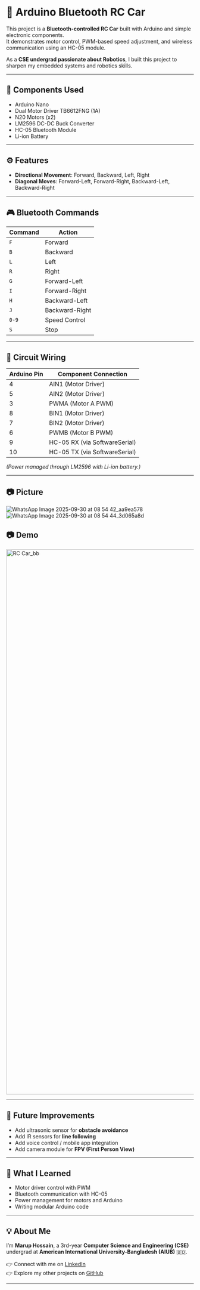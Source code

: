 # 🚗 Arduino Bluetooth RC Car

This project is a **Bluetooth-controlled RC Car** built with Arduino and simple electronic components.  
It demonstrates motor control, PWM-based speed adjustment, and wireless communication using an HC-05 module.  

As a **CSE undergrad passionate about Robotics**, I built this project to sharpen my embedded systems and robotics skills.  

---

## 🔧 Components Used
- Arduino Nano  
- Dual Motor Driver TB6612FNG (1A)  
- N20 Motors (x2)  
- LM2596 DC-DC Buck Converter  
- HC-05 Bluetooth Module  
- Li-ion Battery  

---

## ⚙️ Features
- **Directional Movement**: Forward, Backward, Left, Right  
- **Diagonal Moves**: Forward-Left, Forward-Right, Backward-Left, Backward-Right  

---

## 🎮 Bluetooth Commands
| Command | Action |
|---------|--------|
| `F` | Forward |
| `B` | Backward |
| `L` | Left |
| `R` | Right |
| `G` | Forward-Left |
| `I` | Forward-Right |
| `H` | Backward-Left |
| `J` | Backward-Right |
| `0-9` | Speed Control |
| `S` | Stop |

---

## 📝 Circuit Wiring
| Arduino Pin | Component Connection |
|-------------|----------------------|
| 4 | AIN1 (Motor Driver) |
| 5 | AIN2 (Motor Driver) |
| 3 | PWMA (Motor A PWM) |
| 8 | BIN1 (Motor Driver) |
| 7 | BIN2 (Motor Driver) |
| 6 | PWMB (Motor B PWM) |
| 9 | HC-05 RX (via SoftwareSerial) |
| 10 | HC-05 TX (via SoftwareSerial) |

*(Power managed through LM2596 with Li-ion battery.)*  

---
## 📷 Picture
![WhatsApp Image 2025-09-30 at 08 54 42_aa9ea578](https://github.com/user-attachments/assets/5db3d832-732e-4360-915a-d0c919fdf954)
![WhatsApp Image 2025-09-30 at 08 54 44_3d065a8d](https://github.com/user-attachments/assets/157fb837-2e9e-45cc-9316-4f8a03b47bc8)

## 📷 Demo
<img width="2658" height="1461" alt="RC Car_bb" src="https://github.com/user-attachments/assets/57acddd9-48b6-44a1-98a5-64d76f74be8f" />


---

## 🚀 Future Improvements
- Add ultrasonic sensor for **obstacle avoidance**  
- Add IR sensors for **line following**  
- Add voice control / mobile app integration  
- Add camera module for **FPV (First Person View)**  

---

## 📖 What I Learned
- Motor driver control with PWM  
- Bluetooth communication with HC-05  
- Power management for motors and Arduino  
- Writing modular Arduino code  

---

## 💡 About Me
I’m **Marup Hossain**, a 3rd-year **Computer Science and Engineering (CSE)** undergrad at **American International University-Bangladesh (AIUB)** 🇧🇩.  

👉 Connect with me on [LinkedIn]([your-linkedin-url](https://www.linkedin.com/in/marup-hossain-64722834a?utm_source=share&utm_campaign=share_via&utm_content=profile&utm_medium=android_app))  
👉 Explore my other projects on [GitHub]([your-github-url](https://sites.google.com/view/maruphossain/home))  

---
